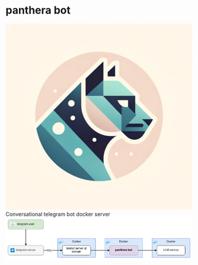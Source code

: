 # panthera bot
![Repo Icon](assets/icon.png)
Conversational telegram bot docker server  
![Structure](assets/structure_v1.png)